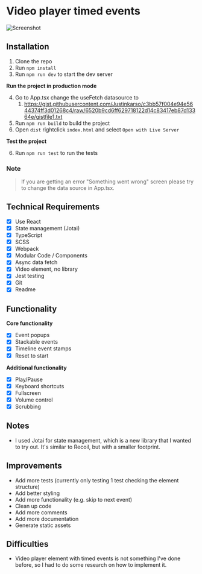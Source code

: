 # Video player timed events

![Screenshot](https://i.imgur.com/dcWuWav.jpg)

## Installation

1. Clone the repo
2. Run `npm install`
3. Run `npm run dev` to start the dev server

**Run the project in production mode**

4. Go to App.tsx change the useFetch datasource to
   1. https://gist.githubusercontent.com/Justinkarso/c3bb57f004e94e5644374ff3d01268c4/raw/6520b9cd6ff629718122d14c83417eb87d13364e/gistfile1.txt
5. Run `npm run build` to build the project
6. Open `dist` rightclick `index.html` and select `Open with Live Server`

**Test the project**

6. Run `npm run test` to run the tests

### Note

> If you are getting an error "Something went wrong" screen please try to change the data source in App.tsx.

## Technical Requirements

- [x] Use React
- [x] State management (Jotai)
- [x] TypeScript
- [x] SCSS
- [x] Webpack
- [x] Modular Code / Components
- [x] Async data fetch
- [x] Video element, no library
- [x] Jest testing
- [x] Git
- [x] Readme

## Functionality

**Core functionality**

- [x] Event popups
- [x] Stackable events
- [x] Timeline event stamps
- [x] Reset to start

**Additional functionality**

- [x] Play/Pause
- [x] Keyboard shortcuts
- [x] Fullscreen
- [x] Volume control
- [x] Scrubbing

## Notes

- I used Jotai for state management, which is a new library that I wanted to try out. It's similar to Recoil, but with a smaller footprint.

## Improvements

- Add more tests (currently only testing 1 test checking the element structure)
- Add better styling
- Add more functionality (e.g. skip to next event)
- Clean up code
- Add more comments
- Add more documentation
- Generate static assets

## Difficulties

- Video player element with timed events is not something I've done before, so I had to do some research on how to implement it.
